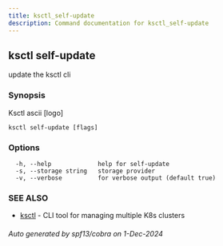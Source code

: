```yaml
---
title: ksctl_self-update
description: Command documentation for ksctl_self-update
---
```


## ksctl self-update

update the ksctl cli

### Synopsis

Ksctl ascii [logo]

```
ksctl self-update [flags]
```

### Options

```
  -h, --help             help for self-update
  -s, --storage string   storage provider
  -v, --verbose          for verbose output (default true)
```

### SEE ALSO

* [ksctl](ksctl.md)	 - CLI tool for managing multiple K8s clusters

###### Auto generated by spf13/cobra on 1-Dec-2024
